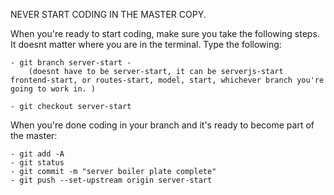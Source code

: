NEVER START CODING IN THE MASTER COPY. 


When you're ready to start coding, make sure you take the following steps. It doesnt matter where you are in the terminal. Type the following:

    - git branch server-start -   
        (doesnt have to be server-start, it can be serverjs-start frontend-start, or routes-start, model, start, whichever branch you're going to work in. )

    - git checkout server-start

When you're done coding in your branch and it's ready to become part of the master:

    - git add -A
    - git status
    - git commit -m "server boiler plate complete"
    - git push --set-upstream origin server-start
